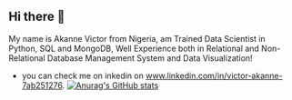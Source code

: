 ## Hi there 👋
My name is Akanne Victor from Nigeria, am Trained Data Scientist in Python, SQL and MongoDB,
Well Experience both in Relational and Non-Relational Database Management System and Data Visualization!
- you can check me on inkedin on www.linkedin.com/in/victor-akanne-7ab251276.
[![Anurag's GitHub stats](https://github-readme-stats.vercel.app/api?username=akans23)](https://github.com/anuraghazra/github-readme-stats)


<!--
**akans23/akans23** is a ✨ _special_ ✨ repository because its `README.md` (this file) appears on your GitHub profile.

Here are some ideas to get you started:

- 🔭 I’m currently working on ...
- 🌱 I’m currently learning ...
- 👯 I’m looking to collaborate on ...
- 🤔 I’m looking for help with ...
- 💬 Ask me about ...
- 📫 How to reach me: ...
- 😄 Pronouns: ...
- ⚡ Fun fact: ...
-->
